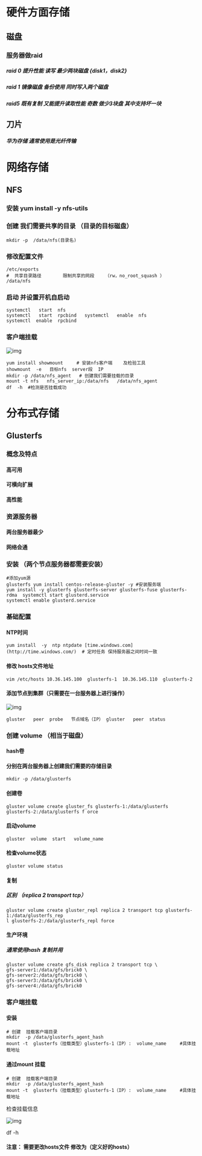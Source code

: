 # 硬件方面存储

## 		磁盘

### 							服务器做raid

##### 							raid 0   提升性能  读写    最少两块磁盘  {disk1，disk2}   

##### 							raid 1  镜像磁盘   备份使用  同时写入两个磁盘

##### 							raid5   既有复制 又能提升读取性能      奇数   做少3块盘     其中支持坏一块

## 		刀片

##### 						华为存储      通常使用是光纤传输



# 网络存储

## 		NFS

### 				安装     yum install  -y  nfs-utils

### 				创建  我们需要共享的目录    （目录的目标磁盘）	

```
mkdir -p  /data/nfs(目录名)
```

### 				修改配置文件   

```
/etc/exports    
#  共享目录路径        限制共享的网段    （rw，no_root_squash ） 
/data/nfs     
```



### 				启动  并设置开机自启动

```
systemctl   start  nfs 
systemctl   start  rpcbind   systemctl   enable  nfs 
systemctl  enable  rpcbind 
```

### 				客户端挂载

![img](https://mubu.com/document_image/6affea66-1afb-48db-a528-172189247bdd-4608058.jpg)

```shell
yum install showmount     # 安装nfs客户端    及检验工具 
showmount  -e   目标nfs  server段  IP 
mkdir -p /data/nfs_agent   # 创建我们需要挂载的目录 
mount -t nfs   nfs_server_ip:/data/nfs   /data/nfs_agent  
df  -h  #检测是否挂载成功     
```





# 分布式存储

## 		Glusterfs

### 				概念及特点

#### 							高可用

#### 							可横向扩展

#### 							高性能

### 				资源服务器

#### 							两台服务器最少

#### 							网络会通

### 				安装 （两个节点服务器都需要安装）

```shell
#添加yum源   
glusterfs yum install centos-release-gluster -y #安装服务端 
yum install -y glusterfs glusterfs-server glusterfs-fuse glusterfs-rdma  systemctl start glusterd.service 
systemctl enable glusterd.service  
```





### 				基础配置

#### 							NTP时间

```shell
yum install  -y  ntp ntpdate [time.windows.com](http://time.windows.com/)  # 定时任务 保持服务器之间时间一致 
```

#### 							修改 hosts文件地址

```shell
vim /etc/hosts 10.36.145.100  glusterfs-1  10.36.145.110  glusterfs-2 
```

#### 							添加节点到集群（只需要在一台服务器上进行操作）

![img](https://mubu.com/document_image/edb62cf4-f3b9-443a-b2bf-73032d78aebd-4608058.jpg)

```shell
gluster   peer  probe   节点域名（IP） gluster   peer  status 
```



### 				创建 volume   （相当于磁盘） 

#### 							hash卷

#### 							分别在两台服务器上创建我们需要的存储目录

```shell
mkdir -p /data/glusterfs
```

#### 							创建卷

```shell
gluster volume create gluster_fs glusterfs-1:/data/glusterfs glusterfs-2:/data/glusterfs f orce 
```



#### 							启动volume

```shell
gluster  volume  start   volume_name 
```





#### 							检查volume状态

```shell
gluster volume status
```

#### 							复制

##### 											区别   （replica 2 transport tcp）

```shell
gluster volume create gluster_repl replica 2 transport tcp glusterfs-1:/data/glusterfs_rep 
l glusterfs-2:/data/glusterfs_repl force 
```

#### 							生产环境

##### 											通常使用hash 复制并用

```shell
gluster volume create gfs_disk replica 2 transport tcp \         
gfs-server1:/data/gfs/brick0 \         
gfs-server2:/data/gfs/brick0 \         
gfs-server3:/data/gfs/brick0 \         
gfs-server4:/data/gfs/brick0
```

### 				客户端挂载

#### 							安装

```shell
# 创建  挂载客户端目录
mkdir  -p /data/glusterfs_agent_hash
mount -t  glusterfs（挂载类型）glusterfs-1（IP）:  volume_name     #具体挂载地址
```

#### 							通过mount 挂载     

```shell
# 创建  挂载客户端目录
mkdir  -p /data/glusterfs_agent_hash
mount -t  glusterfs（挂载类型）glusterfs-1（IP）:  volume_name     #具体挂载地址 
```

检查挂载信息

![img](https://mubu.com/document_image/9539359a-4660-4a80-a3b9-c2783621b29d-4608058.jpg)

df  -h

#### 							注意： 需要更改hosts文件  修改为（定义好的hosts）

